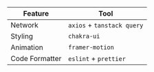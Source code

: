 | Feature        | Tool                       |
|----------------|----------------------------|
| Network        | `axios` + `tanstack query` |
| Styling        | `chakra-ui`                |
| Animation      | `framer-motion`            |
| Code Formatter | `eslint` + `prettier`      |
